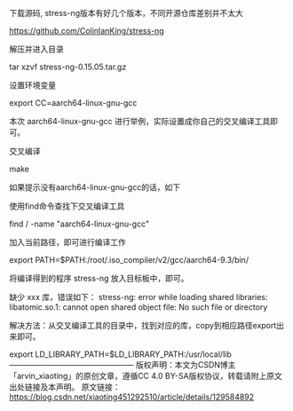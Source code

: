 下载源码, stress-ng版本有好几个版本，不同开源仓库差别并不太大

https://github.com/ColinIanKing/stress-ng


解压并进入目录

tar xzvf stress-ng-0.15.05.tar.gz


设置环境变量

export CC=aarch64-linux-gnu-gcc

本次 aarch64-linux-gnu-gcc 进行举例，实际设置成你自己的交叉编译工具即可。

交叉编译

make

如果提示没有aarch64-linux-gnu-gcc的话，如下

使用find命令查找下交叉编译工具

find / -name "aarch64-linux-gnu-gcc"

加入当前路径，即可进行编译工作

 export PATH=$PATH:/root/.iso_compiler/v2/gcc/aarch64-9.3/bin/

 

将编译得到的程序 stress-ng 放入目标板中，即可。

 
缺少 xxx 库，错误如下：
stress-ng: error while loading shared libraries: libatomic.so.1: cannot open shared object file: No such file or directory

解决方法：从交叉编译工具的目录中，找到对应的库，copy到相应路径export出来即可。

export LD_LIBRARY_PATH=$LD_LIBRARY_PATH:/usr/local/lib
————————————————
版权声明：本文为CSDN博主「arvin_xiaoting」的原创文章，遵循CC 4.0 BY-SA版权协议，转载请附上原文出处链接及本声明。
原文链接：https://blog.csdn.net/xiaoting451292510/article/details/129584892